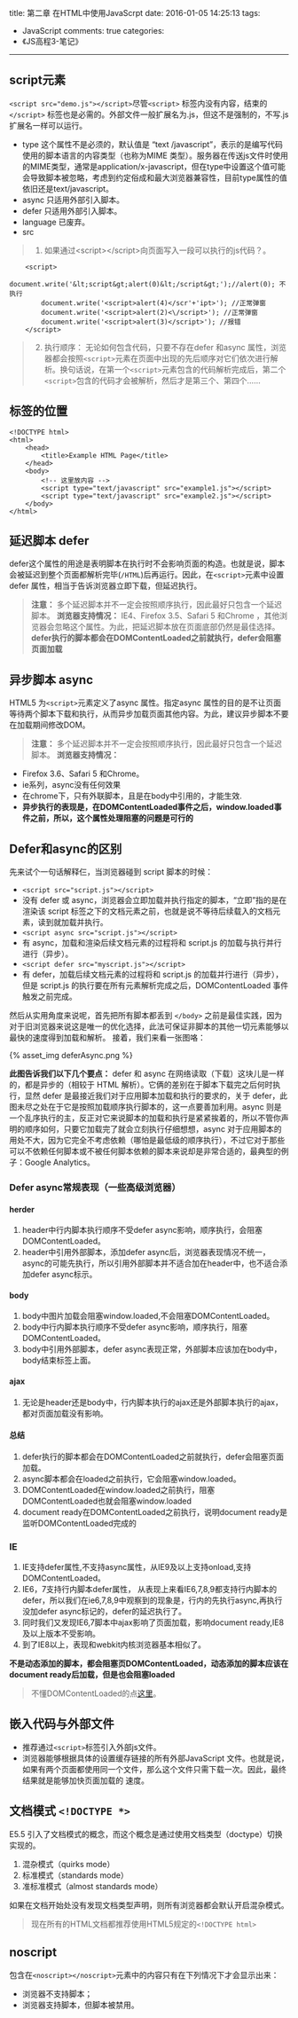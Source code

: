 title: 第二章 在HTML中使用JavaScrpt
date: 2016-01-05 14:25:13
tags:
- JavaScript
comments: true
categories:
- 《JS高程3-笔记》
---
## script元素

`<script src="demo.js"></script>`尽管`<script>` 标签内没有内容，结束的 `</script>` 标签也是必需的。外部文件一般扩展名为.js，但这不是强制的，不写.js扩展名一样可以运行。
<!--more-->
* type 这个属性不是必须的，默认值是 “text /javascript”，表示的是编写代码使用的脚本语言的内容类型（也称为MIME 类型）。服务器在传送js文件时使用的MIME类型，通常是application/x-javascript，但在type中设置这个值可能会导致脚本被忽略，考虑到约定俗成和最大浏览器兼容性，目前type属性的值依旧还是text/javascript。
*  async  只适用外部引入脚本。
*  defer 只适用外部引入脚本。
*  language 已废弃。
*  src

>1. 如果通过&lt;script&gt;&lt;/script&gt;向页面写入一段可以执行的js代码？。
>
        <script>
            document.write('&lt;script&gt;alert(0)&lt;/script&gt;');//alert(0); 不执行
            document.write('<script>alert(4)</scr'+'ipt>'); //正常弹窗
            document.write('<script>alert(2)<\/script>'); //正常弹窗
            document.write('<script>alert(3)</script>'); //报错
        </script>

>2. 执行顺序：
>无论如何包含代码，只要不存在defer 和async 属性，浏览器都会按照`<script>`元素在页面中出现的先后顺序对它们依次进行解析。换句话说，在第一个`<script>`元素包含的代码解析完成后，第二个`<script>`包含的代码才会被解析，然后才是第三个、第四个……

## 标签的位置

    <!DOCTYPE html>
    <html>
        <head>
            <title>Example HTML Page</title>
        </head>
        <body>
            <!-- 这里放内容 -->
            <script type="text/javascript" src="example1.js"></script>
            <script type="text/javascript" src="example2.js"></script>
        </body>
    </html>
## 延迟脚本 defer

defer这个属性的用途是表明脚本在执行时不会影响页面的构造。也就是说，脚本会被延迟到整个页面都解析完毕(`/HTML`)后再运行。因此，在`<script>`元素中设置defer 属性，相当于告诉浏览器立即下载，但延迟执行。
>**注意：**
>多个延迟脚本并不一定会按照顺序执行，因此最好只包含一个延迟脚本。
>**浏览器支持情况：**
IE4、Firefox 3.5、Safari 5 和Chrome ，其他浏览器会忽略这个属性。为此，把延迟脚本放在页面底部仍然是最佳选择。
>**defer执行的脚本都会在DOMContentLoaded之前就执行，defer会阻塞页面加载**

## 异步脚本 async

HTML5 为`<script>`元素定义了async 属性。指定async 属性的目的是不让页面等待两个脚本下载和执行，从而异步加载页面其他内容。为此，建议异步脚本不要在加载期间修改DOM。
>**注意：**
>多个延迟脚本并不一定会按照顺序执行，因此最好只包含一个延迟脚本。
>**浏览器支持情况：**
- Firefox 3.6、Safari 5 和Chrome。
- ie系列，async没有任何效果
- 在chrome下，只有外联脚本，且是在body中引用的，才能生效.
- **异步执行的表现是，在DOMContentLoaded事件之后，window.loaded事件之前，所以，这个属性处理阻塞的问题是可行的**

## Defer和async的区别

先来试个一句话解释仨，当浏览器碰到 script 脚本的时候：
+ `<script src="script.js"></script>`
 + 没有 defer 或 async，浏览器会立即加载并执行指定的脚本，“立即”指的是在渲染该 script 标签之下的文档元素之前，也就是说不等待后续载入的文档元素，读到就加载并执行。
+ `<script async src="script.js"></script>`
 + 有 async，加载和渲染后续文档元素的过程将和 script.js 的加载与执行并行进行（异步）。
+ `<script defer src="myscript.js"></script>`
 + 有 defer，加载后续文档元素的过程将和 script.js 的加载并行进行（异步），但是 script.js 的执行要在所有元素解析完成之后，DOMContentLoaded 事件触发之前完成。

然后从实用角度来说呢，首先把所有脚本都丢到 `</body>` 之前是最佳实践，因为对于旧浏览器来说这是唯一的优化选择，此法可保证非脚本的其他一切元素能够以最快的速度得到加载和解析。
接着，我们来看一张图咯：

{% asset_img deferAsync.png %}

**此图告诉我们以下几个要点：**
defer 和 async 在网络读取（下载）这块儿是一样的，都是异步的（相较于 HTML 解析）。它俩的差别在于脚本下载完之后何时执行，显然 defer 是最接近我们对于应用脚本加载和执行的要求的，关于 defer，此图未尽之处在于它是按照加载顺序执行脚本的，这一点要善加利用。async 则是一个乱序执行的主，反正对它来说脚本的加载和执行是紧紧挨着的，所以不管你声明的顺序如何，只要它加载完了就会立刻执行仔细想想，async 对于应用脚本的用处不大，因为它完全不考虑依赖（哪怕是最低级的顺序执行），不过它对于那些可以不依赖任何脚本或不被任何脚本依赖的脚本来说却是非常合适的，最典型的例子：Google Analytics。

### Defer async常规表现（一些高级浏览器）

#### herder
1. header中行内脚本执行顺序不受defer async影响，顺序执行，会阻塞DOMContentLoaded。
2. header中引用外部脚本，添加defer async后，浏览器表现情况不统一，async的可能先执行，所以引用外部脚本并不适合加在header中，也不适合添加defer async标示。
 
#### body
1. body中图片加载会阻塞window.loaded,不会阻塞DOMContentLoaded。
2. body中行内脚本执行顺序不受defer async影响，顺序执行，阻塞DOMContentLoaded。
3. body中引用外部脚本，defer async表现正常，外部脚本应该加在body中，body结束标签上面。

#### ajax
1. 无论是header还是body中，行内脚本执行的ajax还是外部脚本执行的ajax，都对页面加载没有影响。

#### 总结
1. defer执行的脚本都会在DOMContentLoaded之前就执行，defer会阻塞页面加载。
2. async脚本都会在loaded之前执行，它会阻塞window.loaded。
3. DOMContentLoaded在window.loaded之前执行，阻塞DOMContentLoaded也就会阻塞window.loaded
4. document ready在DOMContentLoaded之前执行，说明document ready是监听DOMContentLoaded完成的
 
### IE

1. IE支持defer属性,不支持async属性，从IE9及以上支持onload,支持DOMContentLoaded。
2. IE6，7支持行内脚本defer属性， 从表现上来看IE6,7,8,9都支持行内脚本的defer，所以我们在ie6,7,8,9中观察到的现象是，行内的先执行async,再执行没加defer async标记的，defer的延迟执行了。
3. 同时我们又发现IE6,7脚本中ajax影响了页面加载，影响document ready,IE8及以上版本不受影响。
4. 到了IE8以上，表现和webkit内核浏览器基本相似了。

**不是动态添加的脚本，都会阻塞页DOMContentLoaded，动态添加的脚本应该在document ready后加载，但是也会阻塞loaded**
>不懂DOMContentLoaded的点[这里](http://www.yangshengdonghome.com/2016/01/08/DOMContentLoaded/)。

## 嵌入代码与外部文件

* 推荐通过`<script>`标签引入外部js文件。
* 浏览器能够根据具体的设置缓存链接的所有外部JavaScript 文件。也就是说，如果有两个页面都使用同一个文件，那么这个文件只需下载一次。因此，最终结果就是能够加快页面加载的
速度。

## 文档模式 `<!DOCTYPE *>`

E5.5 引入了文档模式的概念，而这个概念是通过使用文档类型（doctype）切换实现的。
1. 混杂模式（quirks mode）
2. 标准模式（standards mode）
3. 准标准模式（almost standards mode）

如果在文档开始处没有发现文档类型声明，则所有浏览器都会默认开启混杂模式。
>现在所有的HTML文档都推荐使用HTML5规定的`<!DOCTYPE html>`

## noscript

包含在`<noscript></noscript>`元素中的内容只有在下列情况下才会显示出来：
* 浏览器不支持脚本；
* 浏览器支持脚本，但脚本被禁用。
